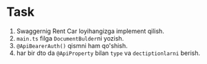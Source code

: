 # Task

1. Swaggernig Rent Car loyihangizga implement qilish.
2. `main.ts` filga `DocumentBulder`ni yozish.
2. `@ApiBearerAuth()`  qismni ham qo'shish.
3. har bir dto da  `@ApiProperty` bilan `type` va `dectiptionlarni` berish.
